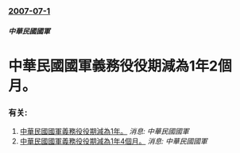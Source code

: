 ### [2007-07-1](/news/2007/07/1/index.md)

##### 中華民國國軍
#  中華民國國軍義務役役期減為1年2個月。




### 有关:

1. [中華民國國軍義務役役期減為1年。](/news/2008/01/1/中華民國國軍義務役役期減為1年.md) _消息: 中華民國國軍_
2. [ 中華民國國軍義務役役期減為1年4個月。](/news/2006/01/1/中華民國國軍義務役役期減為1年4個月.md) _消息: 中華民國國軍_
